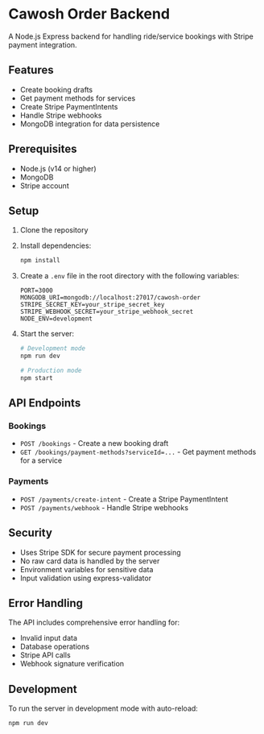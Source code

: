 # Cawosh Order Backend

A Node.js Express backend for handling ride/service bookings with Stripe payment integration.

## Features

- Create booking drafts
- Get payment methods for services
- Create Stripe PaymentIntents
- Handle Stripe webhooks
- MongoDB integration for data persistence

## Prerequisites

- Node.js (v14 or higher)
- MongoDB
- Stripe account

## Setup

1. Clone the repository
2. Install dependencies:
   ```bash
   npm install
   ```
3. Create a `.env` file in the root directory with the following variables:

   ```
   PORT=3000
   MONGODB_URI=mongodb://localhost:27017/cawosh-order
   STRIPE_SECRET_KEY=your_stripe_secret_key
   STRIPE_WEBHOOK_SECRET=your_stripe_webhook_secret
   NODE_ENV=development
   ```

4. Start the server:

   ```bash
   # Development mode
   npm run dev

   # Production mode
   npm start
   ```

## API Endpoints

### Bookings

- `POST /bookings` - Create a new booking draft
- `GET /bookings/payment-methods?serviceId=...` - Get payment methods for a service

### Payments

- `POST /payments/create-intent` - Create a Stripe PaymentIntent
- `POST /payments/webhook` - Handle Stripe webhooks

## Security

- Uses Stripe SDK for secure payment processing
- No raw card data is handled by the server
- Environment variables for sensitive data
- Input validation using express-validator

## Error Handling

The API includes comprehensive error handling for:

- Invalid input data
- Database operations
- Stripe API calls
- Webhook signature verification

## Development

To run the server in development mode with auto-reload:

```bash
npm run dev
```
